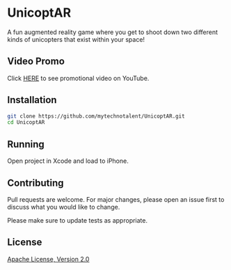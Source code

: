 # UnicoptAR
A fun augmented reality game where you get to shoot down two different kinds of unicopters that exist within your space!

## Video Promo
Click [HERE](https://youtu.be/lIq8jgW-hQM) to see promotional video on YouTube.

## Installation
```bash
git clone https://github.com/mytechnotalent/UnicoptAR.git
cd UnicoptAR
```

## Running

Open project in Xcode and load to iPhone.

## Contributing

Pull requests are welcome. For major changes, please open an issue first to discuss what you would like to change.

Please make sure to update tests as appropriate.

## License
[Apache License, Version 2.0](https://www.apache.org/licenses/LICENSE-2.0)
